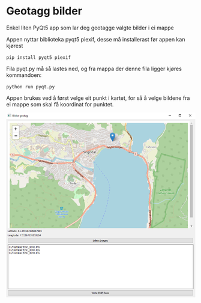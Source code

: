 # Geotagg bilder
Enkel liten PyQt5 app som lar deg geotagge valgte bilder i ei mappe

Appen nyttar biblioteka pyqt5  piexif, desse må installerast før appen kan kjørest

```
pip install pyqt5 piexif
```

Fila pyqt.py må så lastes ned, og fra mappa der denne fila ligger kjøres kommandoen:

```
python run pyqt.py
```
Appen brukes ved å først velge eit punkt i kartet, for så å velge bildene fra ei mappe som skal få koordinat for punktet.

![Geotag](geotag.png)
